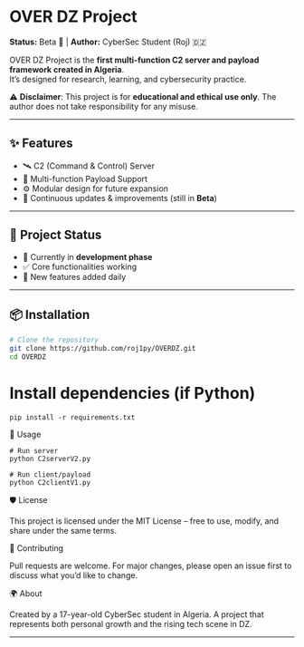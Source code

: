 # OVER DZ Project

**Status:** Beta 🚧 | **Author:** CyberSec Student (Roj) 🇩🇿 

OVER DZ Project is the **first multi-function C2 server and payload framework created in Algeria**.  
It’s designed for research, learning, and cybersecurity practice.  

⚠️ **Disclaimer**: This project is for **educational and ethical use only**. The author does not take responsibility for any misuse.

---

## ✨ Features
- 🛰️ C2 (Command & Control) Server  
- 🧩 Multi-function Payload Support  
- ⚙️ Modular design for future expansion  
- 🔄 Continuous updates & improvements (still in **Beta**)  

---

## 📂 Project Status
- 🔨 Currently in **development phase**  
- ✅ Core functionalities working  
- 🚀 New features added daily  

---

## 📦 Installation
```bash
# Clone the repository
git clone https://github.com/roj1py/OVERDZ.git
cd OVERDZ
```

# Install dependencies (if Python)
```
pip install -r requirements.txt
```
🚀 Usage
```
# Run server
python C2serverV2.py
```
```
# Run client/payload
python C2clientV1.py
```
🛡️ License

This project is licensed under the MIT License – free to use, modify, and share under the same terms.

🤝 Contributing

Pull requests are welcome. For major changes, please open an issue first to discuss what you’d like to change.

🌍 About

Created by a 17-year-old CyberSec student in Algeria.
A project that represents both personal growth and the rising tech scene in DZ.


---


